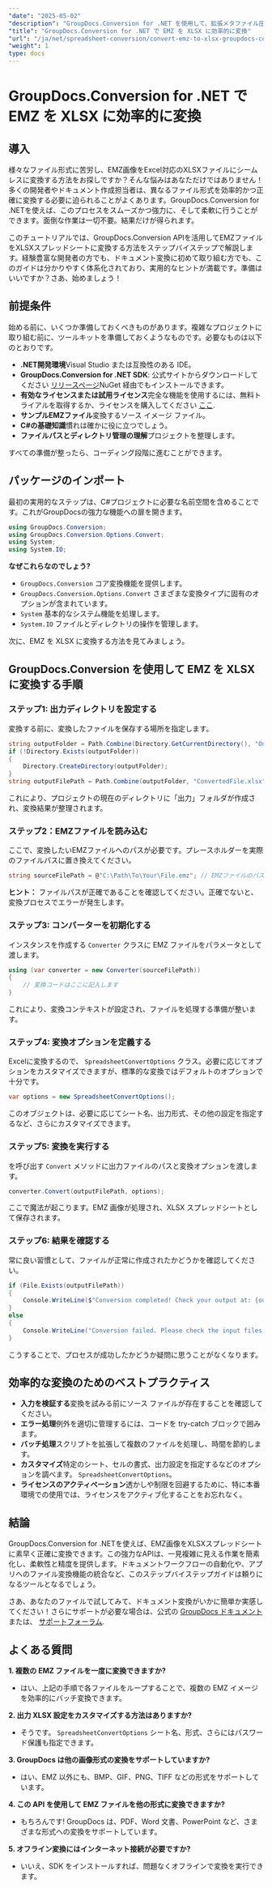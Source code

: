 ```yaml
---
"date": "2025-05-02"
"description": "GroupDocs.Conversion for .NET を使用して、拡張メタファイル圧縮 (EMZ) ファイルを Microsoft Excel Open XML スプレッドシート (.xlsx) に変換する方法を学習します。"
"title": "GroupDocs.Conversion for .NET で EMZ を XLSX に効率的に変換"
"url": "/ja/net/spreadsheet-conversion/convert-emz-to-xlsx-groupdocs-conversion-dotnet/"
"weight": 1
type: docs
---
```

# GroupDocs.Conversion for .NET で EMZ を XLSX に効率的に変換

## 導入

様々なファイル形式に苦労し、EMZ画像をExcel対応のXLSXファイルにシームレスに変換する方法をお探しですか？そんな悩みはあなただけではありません！多くの開発者やドキュメント作成担当者は、異なるファイル形式を効率的かつ正確に変換する必要に迫られることがよくあります。GroupDocs.Conversion for .NETを使えば、このプロセスをスムーズかつ強力に、そして柔軟に行うことができます。面倒な作業は一切不要。結果だけが得られます。

このチュートリアルでは、GroupDocs.Conversion APIを活用してEMZファイルをXLSXスプレッドシートに変換する方法をステップバイステップで解説します。経験豊富な開発者の方でも、ドキュメント変換に初めて取り組む方でも、このガイドは分かりやすく体系化されており、実用的なヒントが満載です。準備はいいですか？さあ、始めましょう！


## 前提条件

始める前に、いくつか準備しておくべきものがあります。複雑なプロジェクトに取り組む前に、ツールキットを準備しておくようなものです。必要なものは以下のとおりです。

- **.NET開発環境**Visual Studio または互換性のある IDE。
- **GroupDocs.Conversion for .NET SDK**: 公式サイトからダウンロードしてください [リリースページ](https://releases.groupdocs.com/conversion/net/)NuGet 経由でもインストールできます。
- **有効なライセンスまたは試用ライセンス**完全な機能を使用するには、無料トライアルを取得するか、ライセンスを購入してください [ここ](https://purchase。groupdocs.com/buy).
- **サンプルEMZファイル**変換するソース イメージ ファイル。
- **C#の基礎知識**慣れは確かに役に立つでしょう。
- **ファイルパスとディレクトリ管理の理解**プロジェクトを整理します。

すべての準備が整ったら、コーディング段階に進むことができます。


## パッケージのインポート

最初の実用的なステップは、C#プロジェクトに必要な名前空間を含めることです。これがGroupDocsの強力な機能への扉を開きます。

```csharp
using GroupDocs.Conversion;
using GroupDocs.Conversion.Options.Convert;
using System;
using System.IO;
```

**なぜこれらなのでしょう?**

- `GroupDocs.Conversion` コア変換機能を提供します。
- `GroupDocs.Conversion.Options.Convert` さまざまな変換タイプに固有のオプションが含まれています。
- `System` 基本的なシステム機能を処理します。
- `System.IO` ファイルとディレクトリの操作を管理します。

次に、EMZ を XLSX に変換する方法を見てみましょう。


## GroupDocs.Conversion を使用して EMZ を XLSX に変換する手順

### ステップ1: 出力ディレクトリを設定する

変換する前に、変換したファイルを保存する場所を指定します。

```csharp
string outputFolder = Path.Combine(Directory.GetCurrentDirectory(), "Output");
if (!Directory.Exists(outputFolder))
{
    Directory.CreateDirectory(outputFolder);
}
string outputFilePath = Path.Combine(outputFolder, "ConvertedFile.xlsx");
```

これにより、プロジェクトの現在のディレクトリに「出力」フォルダが作成され、変換結果が整理されます。


### ステップ2：EMZファイルを読み込む

ここで、変換したいEMZファイルへのパスが必要です。プレースホルダーを実際のファイルパスに置き換えてください。

```csharp
string sourceFilePath = @"C:\Path\To\Your\File.emz"; // EMZファイルのパスに置き換えてください
```

**ヒント：** ファイルパスが正確であることを確認してください。正確でないと、変換プロセスでエラーが発生します。


### ステップ3: コンバーターを初期化する

インスタンスを作成する `Converter` クラスに EMZ ファイルをパラメータとして渡します。

```csharp
using (var converter = new Converter(sourceFilePath))
{
    // 変換コードはここに記入します
}
```

これにより、変換コンテキストが設定され、ファイルを処理する準備が整います。


### ステップ4: 変換オプションを定義する

Excelに変換するので、 `SpreadsheetConvertOptions` クラス。必要に応じてオプションをカスタマイズできますが、標準的な変換ではデフォルトのオプションで十分です。

```csharp
var options = new SpreadsheetConvertOptions();
```

このオブジェクトは、必要に応じてシート名、出力形式、その他の設定を指定するなど、さらにカスタマイズできます。


### ステップ5: 変換を実行する

を呼び出す `Convert` メソッドに出力ファイルのパスと変換オプションを渡します。

```csharp
converter.Convert(outputFilePath, options);
```

ここで魔法が起こります。EMZ 画像が処理され、XLSX スプレッドシートとして保存されます。


### ステップ6: 結果を確認する

常に良い習慣として、ファイルが正常に作成されたかどうかを確認してください。

```csharp
if (File.Exists(outputFilePath))
{
    Console.WriteLine($"Conversion completed! Check your output at: {outputFilePath}");
}
else
{
    Console.WriteLine("Conversion failed. Please check the input files and options.");
}
```

こうすることで、プロセスが成功したかどうか疑問に思うことがなくなります。


## 効率的な変換のためのベストプラクティス

- **入力を検証する**変換を試みる前にソース ファイルが存在することを確認してください。
- **エラー処理**例外を適切に管理するには、コードを try-catch ブロックで囲みます。
- **バッチ処理**スクリプトを拡張して複数のファイルを処理し、時間を節約します。
- **カスタマイズ**特定のシート、セルの書式、出力設定を指定するなどのオプションを調べます。 `SpreadsheetConvertOptions`。
- **ライセンスのアクティベーション**透かしや制限を回避するために、特に本番環境での使用では、ライセンスをアクティブ化することをお忘れなく。


## 結論

GroupDocs.Conversion for .NETを使えば、EMZ画像をXLSXスプレッドシートに素早く正確に変換できます。この強力なAPIは、一見複雑に見える作業を簡素化し、柔軟性と精度を提供します。ドキュメントワークフローの自動化や、アプリへのファイル変換機能の統合など、このステップバイステップガイドは頼りになるツールとなるでしょう。

さあ、あなたのファイルで試してみて、ドキュメント変換がいかに簡単か実感してください！さらにサポートが必要な場合は、公式の [GroupDocs ドキュメント](https://docs.groupdocs.com/conversion/net/) または、 [サポートフォーラム](https://forum。groupdocs.com/c/conversion/10).


## よくある質問

**1. 複数の EMZ ファイルを一度に変換できますか?**  

- はい、上記の手順で各ファイルをループすることで、複数の EMZ イメージを効率的にバッチ変換できます。

**2. 出力 XLSX 設定をカスタマイズする方法はありますか?**  

- そうです。 `SpreadsheetConvertOptions` シート名、形式、さらにはパスワード保護も指定できます。

**3. GroupDocs は他の画像形式の変換をサポートしていますか?**  

- はい、EMZ 以外にも、BMP、GIF、PNG、TIFF などの形式をサポートしています。

**4. この API を使用して EMZ ファイルを他の形式に変換できますか?**  

- もちろんです! GroupDocs は、PDF、Word 文書、PowerPoint など、さまざまな形式への変換をサポートしています。

**5. オフライン変換にはインターネット接続が必要ですか?**  

- いいえ、SDK をインストールすれば、問題なくオフラインで変換を実行できます。